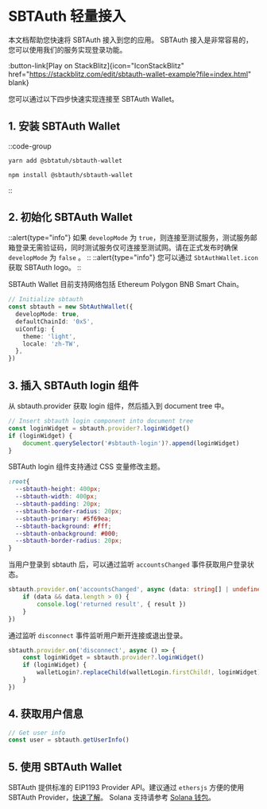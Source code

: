 # SBTAuth 轻量接入

本文档帮助您快速将 SBTAuth 接入到您的应用。 SBTAuth 接入是非常容易的，您可以使用我们的服务实现登录功能。

:button-link[Play on StackBlitz]{icon="IconStackBlitz" href="https://stackblitz.com/edit/sbtauth-wallet-example?file=index.html" blank}


您可以通过以下四步快速实现连接至 SBTAuth Wallet。

## 1. 安装 SBTAuth Wallet

::code-group
  ```bash [Yarn]
  yarn add @sbtatuh/sbtauth-wallet
  ```
  ```bash [NPM]
  npm install @sbtauth/sbtauth-wallet
  ```
::

## 2. 初始化 SBTAuth Wallet

::alert{type="info"}
如果 `developMode` 为 `true`，则连接至测试服务，测试服务邮箱登录无需验证码，同时测试服务仅可连接至测试网。请在正式发布时确保 `developMode` 为 `false` 。
::
::alert{type="info"}
您可以通过 `SbtAuthWallet.icon` 获取 SBTAuth logo。
::

SBTAuth Wallet 目前支持网络包括 Ethereum Polygon BNB Smart Chain。

```typescript
// Initialize sbtauth
const sbtauth = new SbtAuthWallet({
  developMode: true,
  defaultChainId: '0x5',
  uiConfig: {
    theme: 'light', 
    locale: 'zh-TW',
  },
})
```
## 3. 插入 SBTAuth login 组件
从 sbtauth.provider 获取 login 组件，然后插入到 document tree 中。
```typescript
// Insert sbtauth login component into document tree
const loginWidget = sbtauth.provider?.loginWidget()
if (loginWidget) {
	document.querySelector('#sbtauth-login')?.append(loginWidget)
}
```
SBTAuth login 组件支持通过 CSS 变量修改主题。
```css
:root{  
  --sbtauth-height: 400px; 
  --sbtauth-width: 400px;
  --sbtauth-padding: 20px;
  --sbtauth-border-radius: 20px;
  --sbtauth-primary: #5f69ea;
  --sbtauth-background: #fff;
  --sbtauth-onbackground: #000;
  --sbtauth-border-radius: 20px;
}
```
当用户登录到 sbtauth 后，可以通过监听 `accountsChanged` 事件获取用户登录状态。
```typescript
sbtauth.provider.on('accountsChanged', async (data: string[] | undefined) => {
	if (data && data.length > 0) {
		console.log('returned result', { result })
	}
})
```
通过监听 `disconnect` 事件监听用户断开连接或退出登录。
```typescript
sbtauth.provider.on('disconnect', async () => {
	const loginWidget = sbtauth.provider?.loginWidget()
	if (loginWidget) {
		walletLogin?.replaceChild(walletLogin.firstChild!, loginWidget)
	}
})
```
## 4. 获取用户信息

```typescript
// Get user info
const user = sbtauth.getUserInfo()
```

## 5. 使用 SBTAuth Wallet
SBTAuth 提供标准的 EIP1193 Provider API。建议通过 `ethersjs` 方便的使用 SBTAuth Provider，[快速了解](/web/provider)。
Solana 支持请参考 [Solana 钱包](/web/solana-provider)。